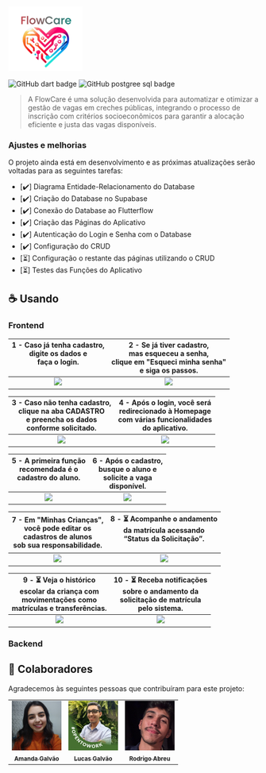<img src="assets/FlowCare.png" alt="Logo FlowCare" width="150">

![GitHub dart badge](https://img.shields.io/badge/Dart-0175C2?style=for-the-badge&logo=dart&logoColor=white)
![GitHub postgree sql badge](https://img.shields.io/badge/PostgreSQL-316192?style=for-the-badge&logo=postgresql&logoColor=white)

> A FlowCare é uma solução desenvolvida para automatizar e otimizar a gestão de vagas em creches públicas, integrando o processo de inscrição com critérios socioeconômicos para garantir a alocação eficiente e justa das vagas disponíveis.

### Ajustes e melhorias

O projeto ainda está em desenvolvimento e as próximas atualizações serão voltadas para as seguintes tarefas:

- [✔️] Diagrama Entidade-Relacionamento do Database
- [✔️] Criação do Database no Supabase
- [✔️] Conexão do Database ao Flutterflow
- [✔️] Criação das Páginas do Aplicativo
- [✔️] Autenticação do Login e Senha com o Database
- [✔️] Configuração do CRUD
- [⏳] Configuração o restante das páginas utilizando o CRUD
- [⏳] Testes das Funções do Aplicativo

## ☕ Usando <FlowCare>

### Frontend

| 1 - Caso já tenha cadastro, <br>digite os dados e <br>faça o login. <br><br> | 2 - Se já tiver cadastro, <br>mas esqueceu a senha, <br>clique em "Esqueci minha senha" <br>e siga os passos. <br> |
|:--:|:--:|
| <img src="https://github.com/user-attachments/assets/3e8249af-fd21-4554-bcd9-d3fed15565ce" width="300"/> | <img src="https://github.com/user-attachments/assets/df7fb3f3-b878-4fe5-aa21-0778fb49bb6b" width="300"/> |

| 3 - Caso não tenha cadastro, <br>clique na aba CADASTRO <br>e preencha os dados <br>conforme solicitado. <br> | 4 - Após o login, você será <br>redirecionado à Homepage <br>com várias funcionalidades <br>do aplicativo. <br> |
|:--:|:--:|
| <img src="https://github.com/user-attachments/assets/1ead01c9-fc05-45ec-9a51-44c785b0b0bf" width="300"/> | <img src="https://github.com/user-attachments/assets/e2087c36-027b-4302-ab24-99e3d9c7cc0a" width="300"/> |

| 5 - A primeira função <br>recomendada é o <br>cadastro do aluno. <br><br> | 6 - Após o cadastro, <br>busque o aluno e <br>solicite a vaga <br>disponível. <br> |
|:--:|:--:|
| <img src="https://github.com/user-attachments/assets/08108f75-6ec9-4dd8-8a13-7e1845220500" width="300"/> | <img src="https://github.com/user-attachments/assets/b088ce0b-c336-486e-b144-b3ee6925cea9" width="300"/> |

| 7 - Em "Minhas Crianças", <br>você pode editar os <br>cadastros de alunos <br>sob sua responsabilidade. <br> | 8 - ⏳ Acompanhe o andamento <br>da matrícula acessando <br>“Status da Solicitação”. <br><br> |
|:--:|:--:|
| <img src="https://github.com/user-attachments/assets/3910ecfe-86f1-4b4e-9e13-6a2dbf01fd6b" width="300"/> | <img src="https://github.com/user-attachments/assets/2c9ec27e-079c-4a0e-9cd8-e374a52f268c" width="300"/> |

| 9 - ⏳ Veja o histórico <br>escolar da criança com <br>movimentações como <br>matrículas e transferências. <br> | 10 - ⏳ Receba notificações <br>sobre o andamento da <br>solicitação de matrícula <br>pelo sistema. <br> |
|:--:|:--:|
| <img src="https://github.com/user-attachments/assets/0a67ea86-19a7-4002-b78e-8d50dbc37600" width="300"/> | <img src="https://github.com/user-attachments/assets/4ce7ae7d-7c12-47dc-b9e3-432b17b7d974" width="300"/> |


### Backend 


## 🤝 Colaboradores

Agradecemos às seguintes pessoas que contribuíram para este projeto:

<table>
  <tr>
    <td align="center">
      <a href="https://www.linkedin.com/in/amanda-galv%C3%A3o-dos-santos-aa316a290/" target="_blank" title="Perfil da Amanda no LinkedIn">
        <img src="assets/perfil_Amanda.jpeg" width="100px;" alt="Foto da Amanda no LinkedIn"/><br>
        <sub>
          <b>Amanda Galvão</b>
        </sub>
      </a>
    </td>
    <td align="center">
      <a href="https://www.linkedin.com/in/lucasgalv%C3%A3o/" target="_blank" title="Perfil do Lucas no LinkedIn">
        <img src="assets/perfil_Lucas.jpeg" width="100px;" alt="Foto do Lucas no LinkedIn"/><br>
        <sub>
          <b>Lucas Galvão</b>
        </sub>
      </a>
    </td>
    <td align="center">
      <a href="https://www.linkedin.com/in/rodrigoabreuuu/" target="_blank" title="Perfil do Rodrigo no LinkedIn">
        <img src="assets/perfil_Rodrigo.jpeg" width="100px;" alt="Foto do Rodrigo no LinkedIn"/><br>
        <sub>
          <b>Rodrigo Abreu</b>
        </sub>
      </a>
    </td>
  </tr>
</table>
